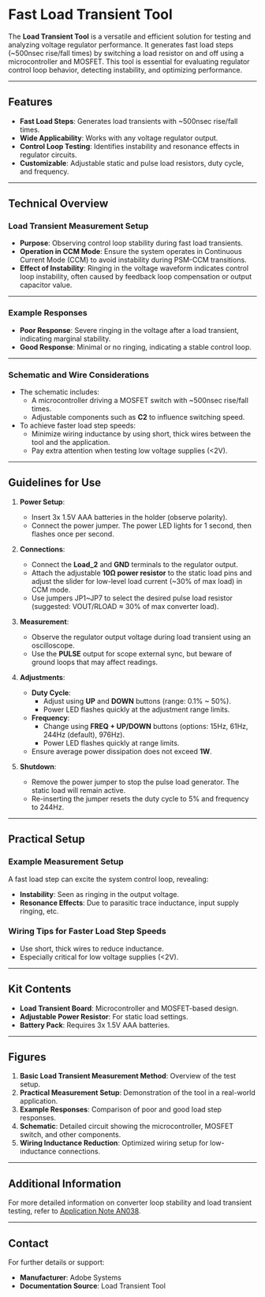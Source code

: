 # Fast Load Transient Tool

The **Load Transient Tool** is a versatile and efficient solution for testing and analyzing voltage regulator performance. It generates fast load steps (~500nsec rise/fall times) by switching a load resistor on and off using a microcontroller and MOSFET. This tool is essential for evaluating regulator control loop behavior, detecting instability, and optimizing performance.

---

## **Features**
- **Fast Load Steps**: Generates load transients with ~500nsec rise/fall times.
- **Wide Applicability**: Works with any voltage regulator output.
- **Control Loop Testing**: Identifies instability and resonance effects in regulator circuits.
- **Customizable**: Adjustable static and pulse load resistors, duty cycle, and frequency.

---

## **Technical Overview**

### **Load Transient Measurement Setup**
- **Purpose**: Observing control loop stability during fast load transients.
- **Operation in CCM Mode**: Ensure the system operates in Continuous Current Mode (CCM) to avoid instability during PSM-CCM transitions.
- **Effect of Instability**: Ringing in the voltage waveform indicates control loop instability, often caused by feedback loop compensation or output capacitor value.

---

### **Example Responses**
- **Poor Response**: Severe ringing in the voltage after a load transient, indicating marginal stability.
- **Good Response**: Minimal or no ringing, indicating a stable control loop.

---

### **Schematic and Wire Considerations**
- The schematic includes:
  - A microcontroller driving a MOSFET switch with ~500nsec rise/fall times.
  - Adjustable components such as **C2** to influence switching speed.
- To achieve faster load step speeds:
  - Minimize wiring inductance by using short, thick wires between the tool and the application.
  - Pay extra attention when testing low voltage supplies (<2V).

---

## **Guidelines for Use**

1. **Power Setup**:
   - Insert 3x 1.5V AAA batteries in the holder (observe polarity).
   - Connect the power jumper. The power LED lights for 1 second, then flashes once per second.

2. **Connections**:
   - Connect the **Load_2** and **GND** terminals to the regulator output.
   - Attach the adjustable **10Ω power resistor** to the static load pins and adjust the slider for low-level load current (~30% of max load) in CCM mode.
   - Use jumpers JP1~JP7 to select the desired pulse load resistor (suggested: VOUT/RLOAD ≈ 30% of max converter load).

3. **Measurement**:
   - Observe the regulator output voltage during load transient using an oscilloscope.
   - Use the **PULSE** output for scope external sync, but beware of ground loops that may affect readings.

4. **Adjustments**:
   - **Duty Cycle**:
     - Adjust using **UP** and **DOWN** buttons (range: 0.1% ~ 50%).
     - Power LED flashes quickly at the adjustment range limits.
   - **Frequency**:
     - Change using **FREQ + UP/DOWN** buttons (options: 15Hz, 61Hz, 244Hz (default), 976Hz).
     - Power LED flashes quickly at range limits.
   - Ensure average power dissipation does not exceed **1W**.

5. **Shutdown**:
   - Remove the power jumper to stop the pulse load generator. The static load will remain active.
   - Re-inserting the jumper resets the duty cycle to 5% and frequency to 244Hz.

---

## **Practical Setup**

### **Example Measurement Setup**
A fast load step can excite the system control loop, revealing:
- **Instability**: Seen as ringing in the output voltage.
- **Resonance Effects**: Due to parasitic trace inductance, input supply ringing, etc.

### **Wiring Tips for Faster Load Step Speeds**
- Use short, thick wires to reduce inductance.
- Especially critical for low voltage supplies (<2V).

---

## **Kit Contents**
- **Load Transient Board**: Microcontroller and MOSFET-based design.
- **Adjustable Power Resistor**: For static load settings.
- **Battery Pack**: Requires 3x 1.5V AAA batteries.

---

## **Figures**
1. **Basic Load Transient Measurement Method**: Overview of the test setup.
2. **Practical Measurement Setup**: Demonstration of the tool in a real-world application.
3. **Example Responses**: Comparison of poor and good load step responses.
4. **Schematic**: Detailed circuit showing the microcontroller, MOSFET switch, and other components.
5. **Wiring Inductance Reduction**: Optimized wiring setup for low-inductance connections.

---

## **Additional Information**
For more detailed information on converter loop stability and load transient testing, refer to [Application Note AN038](#).

---

## **Contact**
For further details or support:
- **Manufacturer**: Adobe Systems
- **Documentation Source**:   Load Transient Tool
